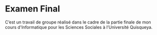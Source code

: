 # Examen Final
 C’est un travail de groupe réalisé dans le cadre de la partie finale de mon cours d'Informatique pour les Sciences Sociales à l’Université Quisqueya.
